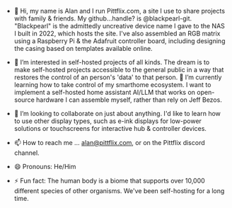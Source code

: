 - 👋 Hi, my name is Alan and I run Pittflix.com, a site I use to share projects with family & friends. My github...handle? is @blackpearl-git. "Blackpearl" is the admittedly uncreative device name I gave to the NAS I built in 2022, which hosts the site. I've also assembled an RGB matrix using a Raspberry Pi & the Adafruit controller board, including designing the casing based on templates available online.

- 👀 I’m interested in self-hosted projects of all kinds. The dream is to make self-hosted projects accessible to the general public in a way that restores the control of an person's 'data' to that person. 🌱 I’m currently learning how to take control of my smarthome ecosystem. I want to implement a self-hosted home assistant AI/LLM that works on open-source hardware I can assemble myself, rather than rely on Jeff Bezos. 

- 💞️ I’m looking to collaborate on just about anything. I'd like to learn how to use other display types, such as e-ink displays for low-power solutions or touchscreens for interactive hub & controller devices.
- 📫 How to reach me ... alan@pittflix.com, or on the Pittflix discord channel.
- 😄 Pronouns: He/Him
- ⚡ Fun fact: The human body is a biome that supports over 10,000 different species of other organisms. We've been self-hosting for a long time.

<!---
blackpearl-git/blackpearl-git is a ✨ special ✨ repository because its `README.md` (this file) appears on your GitHub profile.
You can click the Preview link to take a look at your changes.
--->

